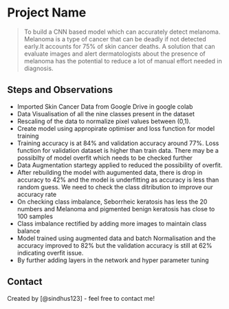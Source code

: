 # Project Name
> To build a CNN based model which can accurately detect melanoma.
Melanoma is a type of cancer that can be deadly if not detected early.It accounts for 75% of skin cancer deaths.
A solution that can evaluate images and alert dermatologists about the presence of melanoma has the potential to reduce a lot of manual effort needed in diagnosis.


## Steps and Observations
* Imported Skin Cancer Data from Google Drive in google colab
* Data Visualisation of all the nine classes present in the dataset
* Rescaling of the data to normalize pixel values between (0,1).
* Create model using appropirate optimiser and loss function for model training
* Training accuracy is at 84% and validation accuracy around 77%. 
Loss function for validation dataset is higher than train data. There may be a possibilty of model overfit which needs to be checked further
* Data Augmentation startegy applied to reduced the possibility of overfit.
* After rebuilding the model with augumented data, there is drop in accuracy to 42% and the model is underfitting as accuracy is less than random guess.
We need to check the class ditribution to improve our accuracy rate
* On checking class imbalance, Seborrheic keratosis has less the 20 numbers and Melanoma and pigmented benign keratosis has close to 100 samples
* Class imbalance rectified by adding more images to maintain class balance
* Model trained using augmented data and batch Normalisation and the accuracy improved to 82% but the validation accuracy is still at 62% indicating overfit issue.
* By further adding layers in the network and hyper parameter tuning

## Contact
Created by [@sindhus123] - feel free to contact me!
